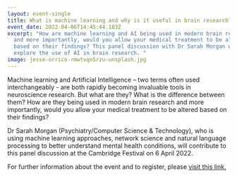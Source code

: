 ```yaml
---
layout: event-single
title: What is machine learning and why is it useful in brain research?
event_date: 2022-04-06T14:45:44.183Z
excerpt: "How are machine learning and AI being used in modern brain research
  and more importantly, would you allow your medical treatment to be altered
  based on their findings? This panel discussion with Dr Sarah Morgan will
  explore the use of AI in brain research. "
image: jesse-orrico-rmwtvqn5rzu-unsplash.jpg
---
```

Machine learning and Artificial Intelligence – two terms often used interchangeably - are both rapidly becoming invaluable tools in neuroscience research. But what are they? What is the difference between them? How are they being used in modern brain research and more importantly, would you allow your medical treatment to be altered based on their findings?

Dr Sarah Morgan (Psychiatry/Computer Science & Technology), who is using machine learning approaches, network science and natural language processing to better understand mental health conditions, will contribute to this panel discussion at the Cambridge Festival on 6 April 2022.

For further information about the event and to register, please [visit this link.](https://www.eventbrite.co.uk/e/what-is-machine-learning-and-why-is-it-useful-in-brain-research-tickets-276725271737)
